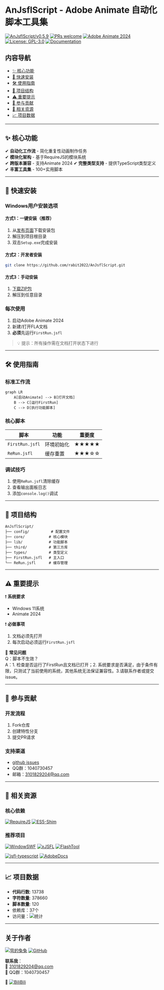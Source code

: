# AnJsflScript - Adobe Animate 自动化脚本工具集

[![AnJsflScript/v0.5.9](https://badgen.net/badge/AnJsflScript/v0.5.9/green?icon=github&labelColor=black)](https://github.com/rabit2022/AnJsflScript)
[![PRs welcome](https://img.shields.io/badge/PRs-welcome-brightgreen.svg)](https://github.com/rabit2022/AnJsflScript/pulls)
[![Adobe Animate 2024](https://badgen.net/badge/Adobe%20Animate/2024/blue?icon=adobe&labelColor=black)](https://www.adobe.com/products/animate.html)
[![License: GPL-3.0](https://img.shields.io/badge/License-GPLv3-blue.svg)](https://www.gnu.org/licenses/gpl-3.0)
[![Documentation](https://badgen.net/badge/Documentation/Available/orange)](https://github.com/rabit2022/AnJsflScript/tree/tools)

## 内容导航

- [✨ 核心功能](#-核心功能)
- [🚀 快速安装](#-快速安装)
- [🛠️ 使用指南](#-使用指南)
- [📁 项目结构](#-项目结构)
- [⚠️ 重要提示](#-重要提示)
- [🤝 参与贡献](#-参与贡献)
- [🔗 相关资源](#-相关资源)
- [📈 项目数据](#-项目数据)

------

## ✨ 核心功能

✔ **自动化工作流** - 简化重复性动画制作任务  
✔ **模块化架构** - 基于RequireJS的模块系统  
✔ **跨版本兼容** - 支持Animate 2024
✔ **完整类型支持** - 提供TypeScript类型定义  
✔ **丰富工具集** - 100+实用脚本

------

## 🚀 快速安装

### Windows用户安装选项

#### 方式1：一键安装（推荐）

1. 从[发布页面](https://github.com/rabit2022/AnJsflScript/releases)下载安装包
2. 解压到项目根目录
3. 双击`Setup.exe`完成安装

#### 方式2：开发者安装

```bash
git clone https://github.com/rabit2022/AnJsflScript.git
```

#### 方式3：手动安装

1. [下载ZIP包](https://github.com/rabit2022/AnJsflScript/tags)
2. 解压到任意目录

### 每次使用

1. 启动Adobe Animate 2024
2. 新建/打开FLA文档
3. **必须**先运行`FirstRun.jsfl`

> 💡 提示：所有操作需在文档打开状态下进行

------

## 🛠️ 使用指南

### 标准工作流

```mermaid
graph LR
    A[启动Animate] --> B[打开文档]
    B --> C[运行FirstRun]
    C --> D[执行功能脚本]
```

### 核心脚本

| 脚本              | 功能    | 重要度   |
|-----------------|-------|-------|
| `FirstRun.jsfl` | 环境初始化 | ★★★★★ |
| `ReRun.jsfl`    | 缓存重置  | ★★★☆☆ |

### 调试技巧

1. 使用`ReRun.jsfl`清除缓存
2. 查看输出面板日志
3. 添加`console.log()`调试

------

## 📁 项目结构

```
AnJsflScript/
├── config/          # 配置文件
├── core/           # 核心模块
├── lib/            # 功能脚本
├── third/          # 第三方库
├── types/          # 类型定义
├── FirstRun.jsfl   # 主入口
└── ReRun.jsfl      # 缓存管理
```

------

## ⚠️ 重要提示

❗ **系统要求**

- Windows 11系统
- Animate 2024

❗ **必做事项**

1. 文档必须先打开
2. 每次启动必须运行`FirstRun.jsfl`

🔧 **常见问题**  
Q：脚本不生效？  
A：1. 检查是否运行了FirstRun且文档已打开；2. 系统要求是否满足，由于条件有限，只测试了当前使用的系统，其他系统无法保证兼容性。3.请联系作者或提交issue。

------

## 🤝 参与贡献

### 开发流程

1. Fork仓库
2. 创建特性分支
3. 提交PR请求

### 支持渠道

- [github issues](https://github.com/rabit2022/AnJsflScript/issues)
- QQ群：1040730457
- 邮箱：3101829204@qq.com

------

## 🔗 相关资源

### 核心依赖

[![RequireJS](https://img.shields.io/badge/RequireJS-2.3.7-ffeb3b)](https://requirejs.org)
[![ES5-Shim](https://img.shields.io/badge/ES5--Shim-4.6.7-9c27b0)](https://github.com/es-shims/es5-shim)

### 推荐项目

[![WindowSWF](https://img.shields.io/badge/WindowSWF-Gitee-4caf50)](https://gitee.com/ninge/WindowSWF/tree/master/)
[![xJSFL](https://img.shields.io/badge/xJSFL-GitHub-2196f3)](https://github.com/davestewart/xJSFL)
[![FlashTool](https://img.shields.io/badge/FlashTool-GitHub-2196f3)](https://github.com/hufang360/FlashTool)

[![jsfl-typescript](https://img.shields.io/badge/jsfltypescript-GitHub-2196f3)](https://github.com/soywiz-archive/jsfl-typescript)
[![AdobeDocs](https://badgen.net/badge/AdobeDocs/Available/green?icon=github&labelColor=black)](https://github.com/AdobeDocs/developers-animatesdk-docs)

------

## 📈 项目数据

- **代码行数**: 13738
- **字符数量**: 378660
- **脚本数量**: 120
- 依赖库：37个
- 访问量：![统计](https://profile-counter.glitch.me/AnJsflScript/count.svg)

------

## 关于作者

[![穹的兔兔](https://badgen.net/badge/bilibili/穹的兔兔/pink?icon=bilibili&labelColor=blue)](https://space.bilibili.com/453222786?spm_id_from=333.788.0.0)
[![GitHub](https://badgen.net/badge/GitHub/rabit2022/pink?icon=github)](https://github.com/rabit2022)

**联系我**：  
📧 3101829204@qq.com  
👥 QQ群：1040730457

[//]: # (🎥 [B站主页]&#40;https://space.bilibili.com/453222786&#41;)
🎥 [![BiliBili](https://stats.justsong.cn/api/bilibili?id=453222786&theme=dark&lang=zh-CN)](https://space.bilibili.com/453222786?spm_id_from=333.788.0.0)